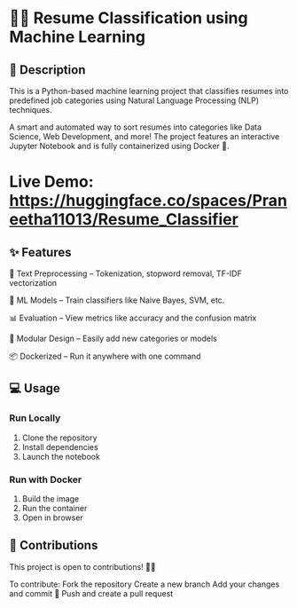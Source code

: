 # 📄💼 Resume Classification using Machine Learning

## 📝 Description
This is a Python-based machine learning project that classifies resumes into predefined job categories using Natural Language Processing (NLP) techniques.

A smart and automated way to sort resumes into categories like Data Science, Web Development, and more! The project features an interactive Jupyter Notebook and is fully containerized using Docker 🐳.

# Live Demo: https://huggingface.co/spaces/Praneetha11013/Resume_Classifier

## ✨ Features
🚀 Text Preprocessing – Tokenization, stopword removal, TF-IDF vectorization

🧠 ML Models – Train classifiers like Naive Bayes, SVM, etc.

📊 Evaluation – View metrics like accuracy and the confusion matrix

🔁 Modular Design – Easily add new categories or models

📦 Dockerized – Run it anywhere with one command

## 💻 Usage
### Run Locally
1. Clone the repository
2. Install dependencies
3. Launch the notebook
### Run with Docker
1. Build the image
2. Run the container
3. Open in browser

## 🤝 Contributions
This project is open to contributions! 🧑‍💻

To contribute:
Fork the repository
Create a new branch
Add your changes and commit 💬
Push and create a pull request   

